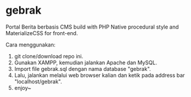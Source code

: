 # gebrak

Portal Berita berbasis CMS build with PHP Native procedural style and MaterializeCSS for front-end.


Cara menggunakan:
1. git clone/download repo ini.
2. Gunakan XAMPP, kemudian jalankan Apache dan MySQL.
3. Import file gebrak.sql dengan nama database "gebrak".
4. Lalu, jalankan melalui web browser kalian dan ketik pada address bar "localhost/gebrak".
5. enjoy~
